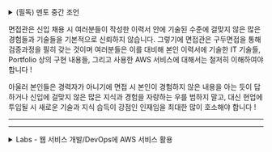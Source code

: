<details>
<summary>(필독) 멘토 중간 조언</summary>

현재 여러분들의 마음 속에 여러 혼란스러운 생각들이 있을 것이라고 사료됩니다. 
    
다양하고 복잡한 여러 IT 기술들을 단기에 익혀야 하는 것이 여러분들의 현재 상황이라 혼란스러움은 당연한 현상이라 생각됩니다. 
    
아직 신뢰를 구축해가는 단계이지만, 멘토인 제가 여러분들 입장이라 고민해보며 다음과 같은 질문들을 던져보고자 합니다.
    
- Java를 배우고 Spring Framework을 배워 이제 익숙해졌는데 Node.js라는 언어를 왜 지금 시점에 배워야하는지 ?
- Kubernetes를 힘들게 배운 후 이를 기반으로 프로젝트를 진행하려는데 Serverless를 왜 또 배워야하는지 ?
- AWS에 많은 서비스들을 어떤 기준으로 선택해서 진행하는 프로젝트에 어떻게 활용해야할지 ?
    
  이제 멘토 입장에서 여러분들이 갖을법한 위의 혼란스러움에 대한 의문들을  다음의 기준으로 다시 정리해 보고자 합니다.
    
- 지금까지 배워 익숙해지려는 Java와 Spring 외에 만약 Node.js라는 새로운 언어를 경험한다면 여러분들은 IT 시장 취업에 선택의 폭이 훨씬 더 넓어지게되고, 프로그래밍 언어의 속성을 더 깊게 이해할 수 있게될 것입니다.
- MSA의 핵심 영역인 Container 외에 Serverless를 경험하게 되면 여러분들은 동일하게 IT 시장 취업에 선택의 폭이 훨씬 더 넓어지게되고, 추가적으로 채용 시 높은 경쟁 상황을 피해갈 수 있습니다.
- AWS의 핵심 서비스들 몇개만 잘 사용해도 취업 시 많은 가점들을 받게됩니다. 다만 올바른 이해를와 올바른 기준으로 서비스를 선택했음을 면접관에게 설명한다 여러분들은 훨씬 더 높은 가점들을 받을 수 있습니다.
- 무엇보다도 IT 채용 시장에서 ‘DevOps’ 영역은 다른 영역보다 경쟁률이 낮고, 남은 기간 여러분들이 기본 역량을 갖추는데 최선을 다하고, 취업에 필요한 것들을 철저히 준비 한다면 여러분의 취업 성공률은 상대적으로 훨씬 더 높아질 수 있습니다.
    
  이제부터 여러분들은 남은 기간 프로젝트 수행의 기회를 통해 다음의 것들에 집중하면서 팀 프로젝트를 수행해야 합니다.
    
- 현재 진행하고 있는 프로젝트를 잘 활용해 취업 시 꼭 필요한 경쟁력있는 ‘개인 Portfolio’를 각자 갖추어야하는 것,
- 구두 면접 시 현장 전문가의 다양한 DevOps 기본기 평가를 통과할 여러분의 역량들을 갖추는 것
    
  아울러 IT 업계 취업을 위해서 위 전투 아이템 외에 추가적으로 꼭 갖추어야할 중요한 몇가지 소양들이 있습니다. 
    
- ‘치열하게 생각하며 문제를 해결하는 능력’,
- ‘지금 생각하는게 맞는지 긴밀히 소통하는 열린 겸손함’,
- 그리고 ‘긴장하며 생각과 소통을 계속해가는 성실함’.
    
  남은 프로젝트 수행 기간동안 여러분들이 이 소양들의 개념을 기본기로 갖추며 동시에 ‘개인 Portfolio’와 ‘DevOps 기본기’를  잘 준비해가길 바랍니다.  다음 주 월요일에 온라인 상에서 뵙겠습니다. 포기하지 말고 열심히 생각하면서 끝까지 완주 하면 좋은 결과 기대해볼만하니 같이 뛰어 봅시다 !  
</details>

면접관은 신입 채용 시 여러분들이 작성한 이력서 안에 기술된 수준에 걸맞지 않은 많은 경험들과 기술들을 기본적으로 신뢰하지 않습니다. 그렇기에 면접관은 구두면접을 통해 검증과정을 필히 갖는 것이며 여러분들은 이를 대비해 본인 이력서에 기술한 IT 기술들, Portfolio 상의 구현 내용들, 그리고 사용한 AWS 서비스에 대해서는 철저히 이해하여야 합니다 !  

아울러 본인들은 경력자가 아니기에 면접 시 본인이 경험하지 않은 내용을 아는 듯이 답하거나 신입에 걸맞지 않은 많은 지식과 경험을 자랑하는 우를 범하지 말고, 대신 현업에 투입될 시 새로운 기술과 지식 습득이 강점인 인재임을 최대한 많이 호소해야 합니다 !



---

---





<details>
<summary>Labs - 웹 서비스 개발/DevOps에 AWS 서비스 활용</summary>

- [x] 1. [~~IT 서비스 유형에 따른  AWS 서비스들~~](https://github.com/andle7/Labs-DevOps-AWS-prac/tree/AWS-services-by-IT-service-type)
- [x] 2. [~~MSA 구현 방식에 따른  AWS 서비스들~~](https://github.com/andle7/Labs-DevOps-AWS-prac/tree/AWS-Services-According-to-MSA-Implementation-Method)
- [x] 3. [~~Managed 기준에 따른 AWS 서비스들~~](https://github.com/andle7/Labs-DevOps-AWS-prac/tree/AWS-services-according-to-Managed-criteria)
- [x] 4. [~~On Demand 기준에 따른 AWS 서비스들~~](https://github.com/andle7/Labs-DevOps-AWS-prac/tree/AWS-services-according-to-On-Demand-standards)
- [x] 5. [~~Frontend 서비스에 활용되는 AWS 서비스들~~](https://github.com/andle7/Labs-DevOps-AWS-prac/tree/AWS-services-used-in-frontend-services)
- [x] 6. [~~Backend 서비스에 활용되는 AWS 서비스들~~](https://github.com/andle7/Labs-DevOps-AWS-prac/tree/AWS-services-used-in-backend-services)
- [x] 7. [~~Storage 서비스 개발에 활용되는  AWS  서비스들~~](https://github.com/andle7/Labs-DevOps-AWS-prac/tree/AWS-services-used-in-storage-service-development)
- [x] 8. [~~Database 서비스 개발에 활용되는 AWS  서비스들~~](https://github.com/andle7/Labs-DevOps-AWS-prac/tree/AWS-services-used-in-database-service-development)
- [x] 9. [~~CI/CD  AWS 서비스들~~](https://github.com/andle7/Labs-DevOps-AWS-prac/tree/CI/CD-AWS-Services)
- [x] 10. [~~CORS 보안 적용 AWS 서비스들~~](https://github.com/andle7/Labs-DevOps-AWS-prac/tree/CORS-enabled-AWS-services)
- [x] 11. [~~Serverless 방식의 AWS 서비스들~~](https://github.com/andle7/Labs-DevOps-AWS-prac/tree/Serverless-AWS-services)
- [x] 12. [~~프로그래밍 언어별 Lambda 구현 예시~~](https://github.com/andle7/Labs-DevOps-AWS-prac/tree/Lambda-implementation-examples-for-each-programming-language)
- [x] 13. [~~Infra as a Code (IaC)~~](https://github.com/andle7/Labs-DevOps-AWS-prac/tree/Infra-as-a-Code-(IaC))
- [x] 14. [~~Container Basic - ECS, ECR~~](https://github.com/andle7/Labs-DevOps-AWS-prac/tree/Container-Basic-ECS-ECR)
- [x] 15. [~~Serverless Basic - Lambda, API Gateway, DynamoDB~~](https://github.com/andle7/Labs-DevOps-AWS-prac/tree/Serverless-Basic-Lambda-API-Gateway-DynamoDB)
- [x] 16. [~~DynamoDB~~](https://github.com/andle7/Labs-DevOps-AWS-prac/tree/DynamoDB)
- [x] 17. [~~Serverless To Do Service 구현 - Lambda, API Gateway~~](https://github.com/andle7/Labs-DevOps-AWS-prac/tree/Serverless-To-Do-Service-Lambda-API-Gateway-mono-repo-prac)
- [x] 18. [~~Serverless To Do Service에 IaC 적용 - Serverless Framework~~](https://github.com/andle7/Labs-DevOps-AWS-prac/tree/Serverless-To-Do-Service-IaC-Serverless-Framework-mono-repo-prac)

</details>
